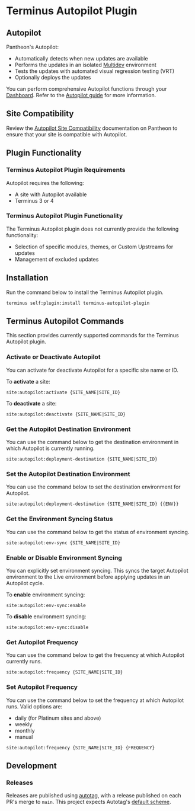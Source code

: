 # Terminus Autopilot Plugin

## Autopilot

Pantheon's Autopilot:

- Automatically detects when new updates are available
- Performs the updates in an isolated [Multidev](https://pantheon.io/docs/guides/multidev) environment
- Tests the updates with automated visual regression testing (VRT)
- Optionally deploys the updates

You can perform comprehensive Autopilot functions through your [Dashboard](https://dashbord.pantheon.io). Refer to the [Autopilot guide](https://pantheon.io/docs/guides/autopilot) for more information. 

## Site Compatibility

Review the [Autopilot Site Compatibility](https://pantheon.io/docs/guides/autopilot#autopilot-site-compatibility) documentation on Pantheon to ensure that your site is compatible with Autopilot.

## Plugin Functionality

### Terminus Autopilot Plugin Requirements

Autopilot requires the following:

- A site with Autopilot available
- Terminus 3 or 4

### Terminus Autopilot Plugin Functionality

The Terminus Autopilot plugin does not currently provide the following functionality:

- Selection of specific modules, themes, or Custom Upstreams for updates
- Management of excluded updates

## Installation

Run the command below to install the Terminus Autopilot plugin.

`terminus self:plugin:install terminus-autopilot-plugin`

## Terminus Autopilot Commands

This section provides currently supported commands for the Terminus Autopilot plugin.

###  Activate or Deactivate Autopilot

You can activate for deactivate Autopilot for a specific site name or ID.

To **activate** a site:

`site:autopilot:activate {SITE_NAME|SITE_ID}`

To **deactivate** a site:

`site:autopilot:deactivate {SITE_NAME|SITE_ID}`

### Get the Autopilot Destination Environment

You can use the command below to get the destination environment in which Autopilot is currently running. 

`site:autopilot:deployment-destination {SITE_NAME|SITE_ID}` 

### Set the Autopilot Destination Environment

You can use the command below to set the destination environment for Autopilot.  

`site:autopilot:deployment-destination {SITE_NAME|SITE_ID} {{ENV}}`

### Get the Environment Syncing Status

You can use the command below to get the status of environment syncing. 

`site:autopilot:env-sync {SITE_NAME|SITE_ID}` 

### Enable or Disable Environment Syncing

You can explicitly set environment syncing. This syncs the target Autopilot environment to the Live environment before applying updates in an Autopilot cycle.

To **enable** environment syncing:

`site:autopilot:env-sync:enable`

To **disable** environment syncing:

`site:autopilot:env-sync:disable`

### Get Autopilot Frequency

You can use the command below to get the frequency at which Autopilot currently runs. 

`site:autopilot:frequency {SITE_NAME|SITE_ID}`

### Set Autopilot Frequency

You can use the command below to set the frequency at which Autopilot runs. Valid options are: 

- daily (for Platinum sites and above)
- weekly
- monthly
- manual

`site:autopilot:frequency {SITE_NAME|SITE_ID} {FREQUENCY}`

## Development

### Releases
Releases are published using [autotag](https://github.com/autotag-dev/autotag), with a release published on each PR's merge to `main`. This project expects Autotag's [default scheme](https://github.com/autotag-dev/autotag).